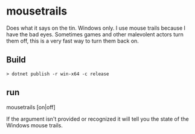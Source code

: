 # mousetrails
Does what it says on the tin. Windows only. I use mouse trails because I have the bad eyes. Sometimes
games and other malevolent actors turn them off, this is a very fast way to turn them back on.

## Build
`> dotnet publish -r win-x64 -c release`

## run
mousetrails [on|off]

If the argument isn't provided or recognized it will tell you the state of the Windows mouse trails.
